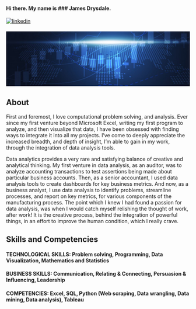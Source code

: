 
#### Hi there. My name is ### **James Drysdale**.
[<img src='https://cdn.jsdelivr.net/npm/simple-icons@3.0.1/icons/linkedin.svg' alt='linkedin' width='20' height='20'>](https://www.linkedin.com/in/linkedin.com/in/jameswdrysdale/) 
####

<img src='https://github.com/BeanCounterMacc/BeanCounterMacc/blob/main/banner.jpg' alt='banner' width='1000' height='150'>

## About

First and foremost, I love computational problem solving, and analysis. Ever since my first venture beyond Microsoft Excel, writing my first program to analyze, and then visualize that data, I have been obsessed with finding ways to integrate it into all my projects. I’ve come to deeply appreciate the increased breadth, and depth of insight, I’m able to gain in my work, through the integration of data analysis tools.
  
Data analytics provides a very rare and satisfying balance of creative and analytical thinking. My first venture in data analysis, as an auditor, was to analyze accounting transactions to test assertions being made about particular business accounts. Then, as a senior accountant, I used data analysis tools to create dashboards for key business metrics. And now, as a business analyst, I use data analysis to identify problems, streamline processes, and report on key metrics, for various components of the manufacturing process. The point which I knew I had found a passion for data analysis, was when I would catch myself relishing the thought of work, after work! It is the creative process, behind the integration of powerful things, in an effort to improve the human condition, which I really crave.

## Skills and Competencies

#### TECHNOLOGICAL SKILLS: Problem solving, Programming, Data Visualization, Mathematics and Statistics
#### BUSINESS SKILLS: Communication, Relating & Connecting, Persuasion & Influencing, Leadership
#### COMPETENCIES: Excel, SQL, Python (Web scraping, Data wrangling, Data mining, Data analysis), Tableau
